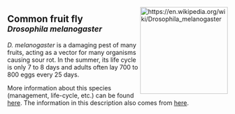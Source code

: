 <img 
title="https://en.wikipedia.org/wiki/Drosophila_melanogaster"
src="https://upload.wikimedia.org/wikipedia/commons/9/95/Drosophila_melanogaster_Proboscis.jpg" 
height="200"
class="center"
align="right">

## Common fruit fly <br><sup>*Drosophila melanogaster*</sup>

_D. melanogaster_ is a damaging pest of many fruits, acting as a vector for many organisms causing sour rot. In the summer, its life cycle is only 7 to 8 days and adults often lay 700 to 800 eggs every 25 days. 

More information about this species (management, life-cycle, etc.) can be found [here](http://ipm.ucanr.edu/PMG/r302301611.html). The information in this description also comes from [here](http://ipm.ucanr.edu/PMG/r302301611.html).


<!--stackedit_data:
eyJoaXN0b3J5IjpbNTMzOTczOTQxLC0xNTkwMTQ4NDIxLC0yMD
MyNDYyOTMzLDkyMjAyMTYzNl19
-->